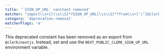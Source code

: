```yaml
---
title: '`SIGN_UP_URL` constant removed'
matcher: "import\\s+{[\\s\\S]*?SIGN_UP_URL[\\s\\S]*?from\\s+['\"]@clerk\\/nextjs[\\s\\S]*?['\"]"
category: 'deprecation-removal'
matcherFlags: 'm'
---
```


This deprecated constant has been removed as an export from `@clerk/nextjs`. Instead, set and use the `NEXT_PUBLIC_CLERK_SIGN_UP_URL` environment variable.
